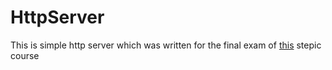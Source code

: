 # HttpServer
<p>
  This is simple http server which was written for the final exam of 
    <a href="https://stepic.org/course/149">this</a> 
    stepic course 
</p>
